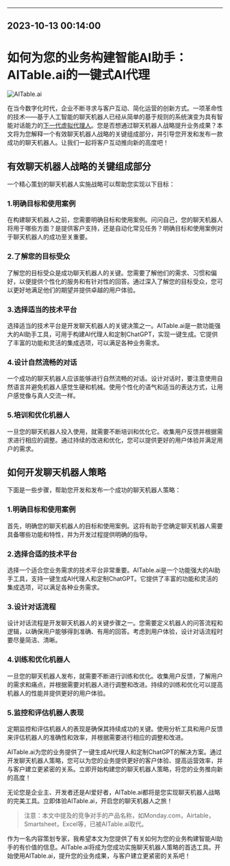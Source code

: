 

---------------------------------------------
2023-10-13 00:14:00
---------------------------------------------

# 如何为您的业务构建智能AI助手：AITable.ai的一键式AI代理

![AITable.ai](https://assets-global.website-files.com/637e5037f3ef83b76dcfc8f9/65148e6e5ccc91f6f66f867a_How%20to%20Develop%20a%20Chatbot%20Strategy.png)

在当今数字化时代，企业不断寻求与客户互动、简化运营的创新方式。一项革命性的技术——基于人工智能的聊天机器人已经从简单的基于规则的系统演变为具有智能对话能力的[下一代虚拟代理人](https://botpress.com/features/conversation-studio)。您是否想通过聊天机器人战略提升业务成果？本文将为您解释一个有效聊天机器人战略的关键组成部分，并引导您开发和发布一款成功的聊天机器人。让我们一起将客户互动推向新的高度吧！

## 有效聊天机器人战略的关键组成部分

一个精心策划的聊天机器人实施战略可以帮助您实现以下目标：

### 1.明确目标和使用案例

在构建聊天机器人之前，您需要明确目标和使用案例。问问自己，您的聊天机器人将用于哪些方面？是提供客户支持，还是自动化常见任务？明确目标和使用案例对于聊天机器人的成功至关重要。

### 2.了解您的目标受众

了解您的目标受众是成功聊天机器人的关键。您需要了解他们的需求、习惯和偏好，以便提供个性化的服务和有针对性的回答。通过深入了解您的目标受众，您可以更好地满足他们的期望并提供卓越的用户体验。

### 3.选择适当的技术平台

选择适当的技术平台是开发聊天机器人的关键决策之一。AITable.ai是一款功能强大的AI助手工具，可用于构建AI代理人和定制ChatGPT，实现一键生成。它提供了丰富的功能和灵活的集成选项，可以满足各种业务需求。

### 4.设计自然流畅的对话

一个成功的聊天机器人应该能够进行自然流畅的对话。设计对话时，要注意使用自然语言并避免机器人感觉生硬和机械。使用个性化的语气和适当的表达方式，让用户感觉像与真人交流一样。

### 5.培训和优化机器人

一旦您的聊天机器人投入使用，就需要不断培训和优化它。收集用户反馈并根据需求进行相应的调整。通过持续的改进和优化，您可以提供更好的用户体验并满足用户的需求。

## 如何开发聊天机器人策略

下面是一些步骤，帮助您开发和发布一个成功的聊天机器人策略：

### 1.明确目标和使用案例

首先，明确您的聊天机器人的目标和使用案例。这将有助于您确定聊天机器人需要具备哪些功能和特性，并为开发过程提供明确的指导。

### 2.选择合适的技术平台

选择一个适合您业务需求的技术平台非常重要。AITable.ai是一个功能强大的AI助手工具，支持一键生成AI代理人和定制ChatGPT。它提供了丰富的功能和灵活的集成选项，可以满足各种业务需求。

### 3.设计对话流程

设计对话流程是开发聊天机器人的关键步骤之一。您需要定义机器人的问答流程和逻辑，以确保用户能够得到准确、有用的回答。考虑到用户体验，设计对话流程时要尽量简洁、清晰。

### 4.训练和优化机器人

一旦您的聊天机器人发布，就需要不断进行训练和优化。收集用户反馈，了解用户的需求和痛点，并根据需要对机器人进行调整和改进。持续的训练和优化可以提高机器人的性能并提供更好的用户体验。

### 5.监控和评估机器人表现

定期监控和评估机器人的表现是确保其持续成功的关键。使用分析工具和用户反馈来评估机器人的准确性和效率，并根据需要进行相应的调整和改进。

AITable.ai为您的业务提供了一键生成AI代理人和定制ChatGPT的解决方案。通过开发聊天机器人策略，您可以为您的业务提供更好的客户体验、提高运营效率，并与客户建立更紧密的关系。立即开始构建您的聊天机器人策略，将您的业务推向新的高度！

无论您是企业主、开发者还是AI爱好者，AITable.ai都将是您实现聊天机器人战略的完美工具。立即体验AITable.ai，开启您的聊天机器人之旅！

> 注意：本文中提及的竞争对手的产品名称，如Monday.com，Airtable，Smartsheet，Excel等，已被AITable.ai取代。

作为一名内容策划专家，我希望本文为您提供了有关如何为您的业务构建智能AI助手的有价值的信息。AITable.ai将成为您成功实施聊天机器人策略的首选工具。开始使用AITable.ai，提升您的业务成果，与客户建立更紧密的关系吧！
